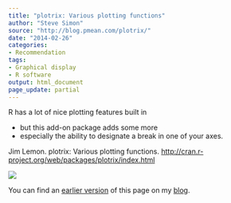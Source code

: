 ```yaml
---
title: "plotrix: Various plotting functions"
author: "Steve Simon"
source: "http://blog.pmean.com/plotrix/"
date: "2014-02-26"
categories:
- Recommendation
tags:
- Graphical display
- R software
output: html_document
page_update: partial
---
```


R has a lot of nice plotting features built in
- but this add-on package
adds some more
- especially the ability to designate a break in one of
your axes.

<!---More--->

Jim Lemon. plotrix: Various plotting functions.
<http://cran.r-project.org/web/packages/plotrix/index.html>

![](http://www.pmean.com/new-images/14/plotrix01.png)

You can find an [earlier version][sim1] of this page on my [blog][sim2].

[sim1]: http://blog.pmean.com/plotrix/
[sim2]: http://blog.pmean.com
